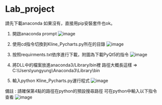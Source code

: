 # Lab_project

請先下載anaconda
如果沒有，直接用pip安裝套件也ok。
1. 開啟anaconda prompt
![image](https://github.com/yhzbambu/Lab_project/blob/windows/1.PNG)

2. 使用cd指令切換到Kline_Pycharts.py所在的目錄
![image](https://github.com/yhzbambu/Lab_project/blob/windows/2.PNG)

3. 按照requirments.txt依序進行下載，附圖為下載PyQt5的指令
![image](https://github.com/yhzbambu/Lab_project/blob/windows/3.PNG)

4. 將DLL中的檔案放進anaconda3/Library/bin裡
路徑大概長這樣 => C:\Users\yungyung\Anaconda3\Library\bin

5. 輸入python Kline_Pycharts.py運行程式
![image](https://github.com/yhzbambu/Lab_project/blob/windows/4.PNG)

備註 : 請確保第4點的路徑在python的預設搜尋路徑
       可在python中輸入以下指令查看
       ![image](https://github.com/yhzbambu/Lab_project/blob/windows/5.PNG)
